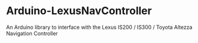 # Arduino-LexusNavController
An Arduino library to interface with the Lexus IS200 / IS300 / Toyota Altezza Navigation Controller
